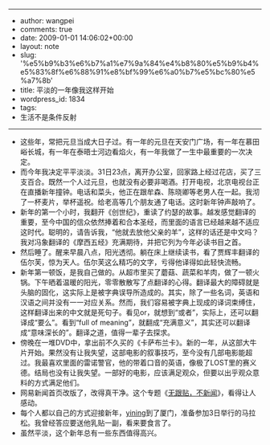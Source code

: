 - --
- author: wangpei
- comments: true
- date: 2009-01-01 14:06:02+00:00
- layout: note
- slug: '%e5%b9%b3%e6%b7%a1%e7%9a%84%e4%b8%80%e5%b9%b4%e5%83%8f%e6%88%91%e8%bf%99%e6%a0%b7%e5%bc%80%e5%a7%8b'
- title: 平淡的一年像我这样开始
- wordpress_id: 1834
- tags:
- 生活不是条件反射
- --
- 这些年，常把元旦当成大日子过。有一年的元旦在天安门广场，有一年在慕田峪长城，有一年在泰晤士河边看焰火，有一年我做了一生中最重要的一次决定。
- 而今年我决定平平淡淡。31日23点，离开办公室，回家路上经过花店，买了三支百合。既然一个人过元旦，也就没有必要非喝酒。打开电视，北京电视台正在直播新年撞钟。电话和菜头，他正在跟牟森、陈晓卿等老男人在一起。我沏了一杯麦片，举杯遥祝。给老高等几个朋友通了电话。这时新年钟声敲响了。
- 新年的第一个小时，我翻开《创世纪》，重读了约瑟的故事。越发感觉翻译的重要，至今中国的信众依然捧着和合本圣经，而里面的语言已经越来越不适应这时代。聪明的，请告诉我，“他就去放他父亲的羊”，这样的话还是中文吗？我对冯象翻译的《摩西五经》充满期待，并把它列为今年必读书目之首。
- 然后睡了。醒来早晨八点，阳光透彻。躺在床上继续读书，看了贾辉丰翻译的伍尔芙，惊为天人。伍尔芙这么精巧的文字，亏得他译得如此轻快流畅。
- 新年第一顿饭，是我自己做的。从超市里买了蘑菇、蔬菜和羊肉，做了一顿火锅。下午晒着温暖的阳光，零零散散写了点翻译的心得。翻译最大的障碍就是头脑的固化，这实际上是被字典误导所造成的。其实，除了一些名词，英语和汉语之间并没有一一对应关系。然而，我们容易被字典上现成的译词束缚住，这样翻译出来的中文就是死句子。看见or，就想到“或者”，实际上，还可以翻译成“要么”。看到“full of meaning”，就翻成“充满意义”，其实还可以翻译成“意味深长的”。翻译之道，值得一辈子去探求。
- 傍晚在一堆DVD中，拿出前不久买的《卡萨布兰卡》。新的一年，从这部大牛片开始。果然没有让我失望，这部电影的叙事技巧，至今没有几部电影能超过。我最喜欢里面的雷诺警官，他的带着口音的英语，像极了LOST里的赛义德。结局也没有让我失望。一部好的电影，应该满足观众，但要以出乎观众意料的方式满足他们。
- 网易新闻首页改版了，改得真干净。这个专题《[无跟贴，不新闻](http://news.163.com/special/0001sp/2008ending.html)》，看得让人感动。
- 每个人都以自己的方式迎接新年，[yining](http://www.yining.org)到了厦门，准备参加3日举行的马拉松。我曾经答应要送他乳贴一副，看来要食言了。
- 虽然平淡，这个新年总有一些东西值得高兴。
